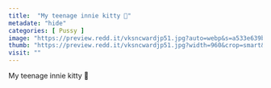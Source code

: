 ```yaml
---
title:  "My teenage innie kitty 🌸"
metadate: "hide"
categories: [ Pussy ]
image: "https://preview.redd.it/vksncwardjp51.jpg?auto=webp&s=a533e639b5805165da45e7e4d410449b24981d20"
thumb: "https://preview.redd.it/vksncwardjp51.jpg?width=960&crop=smart&auto=webp&s=eca3cb17533f115be461258301adfb967efcc5d6"
visit: ""
---
```

My teenage innie kitty 🌸
